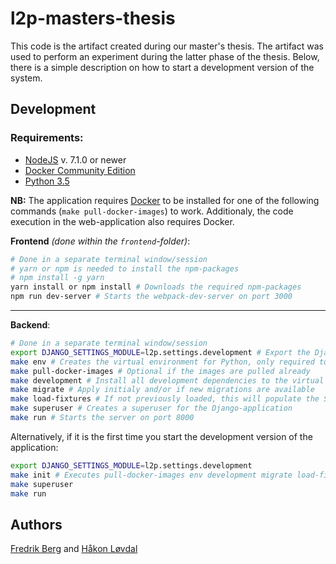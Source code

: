 # l2p-masters-thesis

This code is the artifact created during our master's thesis. The artifact was used to perform an experiment during the latter phase of the thesis. Below, there is a simple description on how to start a development version of the system.

## Development

### Requirements:

* [NodeJS](https://nodejs.org) v. 7.1.0 or newer
* [Docker Community Edition](https://www.docker.com/community-edition)
* [Python 3.5](https://www.python.org/downloads/) 

**NB:** The application requires [Docker](https://www.docker.com/community-edition) to be installed for one of the following commands (`make pull-docker-images`) to work. Additionaly, the code execution in the web-application also requires Docker.

**Frontend** *(done within the `frontend`-folder)*:
```bash
# Done in a separate terminal window/session
# yarn or npm is needed to install the npm-packages
# npm install -g yarn
yarn install or npm install # Downloads the required npm-packages
npm run dev-server # Starts the webpack-dev-server on port 3000
```
---

**Backend**:
```bash
# Done in a separate terminal window/session
export DJANGO_SETTINGS_MODULE=l2p.settings.development # Export the Django-settings file to the PATH-variable
make env # Creates the virtual environment for Python, only required to do once
make pull-docker-images # Optional if the images are pulled already
make development # Install all development dependencies to the virtual environment
make migrate # Apply initialy and/or if new migrations are available
make load-fixtures # If not previously loaded, this will populate the SQLite datebase
make superuser # Creates a superuser for the Django-application
make run # Starts the server on port 8000
```

Alternatively, if it is the first time you start the development version of the application:

```bash
export DJANGO_SETTINGS_MODULE=l2p.settings.development
make init # Executes pull-docker-images env development migrate load-fixtures (in that order)
make superuser
make run
```

## Authors

[Fredrik Berg](https://github.com/Bergalerga) and [Håkon Løvdal](https://github.com/hakloev/)
